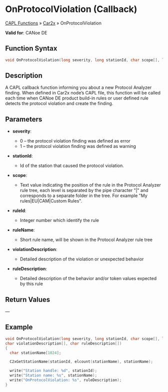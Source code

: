 # OnProtocolViolation (Callback)

[CAPL Functions](../../CAPLfunctions.md) » [Car2x](../CAPLfunctionsCar2xOverview.md) » OnProtocolViolation

**Valid for**: CANoe DE

## Function Syntax

```c
void OnProtocolViolation(long severity, long stationId, char scope[], long ruleId, char ruleName[], char violationDescription[], char ruleDescription[]){}
```

## Description

A CAPL callback function informing you about a new Protocol Analyzer finding. When defined in Car2x node’s CAPL file, this function will be called each time when CANoe DE product build-in rules or user defined rule detects the protocol violation and create the finding.

## Parameters

- **severity**: 
  - 0 – the protocol violation finding was defined as error
  - 1 – the protocol violation finding was defined as warning

- **stationId**: 
  - Id of the station that caused the protocol violation.

- **scope**: 
  - Text value indicating the position of the rule in the Protocol Analyzer rule tree, each level is separated by the pipe character "|" and corresponds to a separate folder in the tree. For example "My rules|EU|CAM|Custom Rules".

- **ruleId**: 
  - Integer number which identify the rule

- **ruleName**: 
  - Short rule name, will be shown in the Protocol Analyzer rule tree

- **violationDescription**: 
  - Detailed description of the violation or unexpected behavior

- **ruleDescription**: 
  - Detailed description of the behavior and/or token values expected by this rule

## Return Values

—

## Example

```c
void OnProtocolViolation(long severity, long stationId, char scope[], long ruleId, char ruleName[],
char violationDescription[], char ruleDescription[])
{
  char stationName[1024];

  C2xGetStationName(stationId, elcount(stationName), stationName);

  write("Station handle: %d", stationId);
  write("Station name: %s", stationName);
  write("OnProtocolViolation: %s", ruleDescription);
}
```
